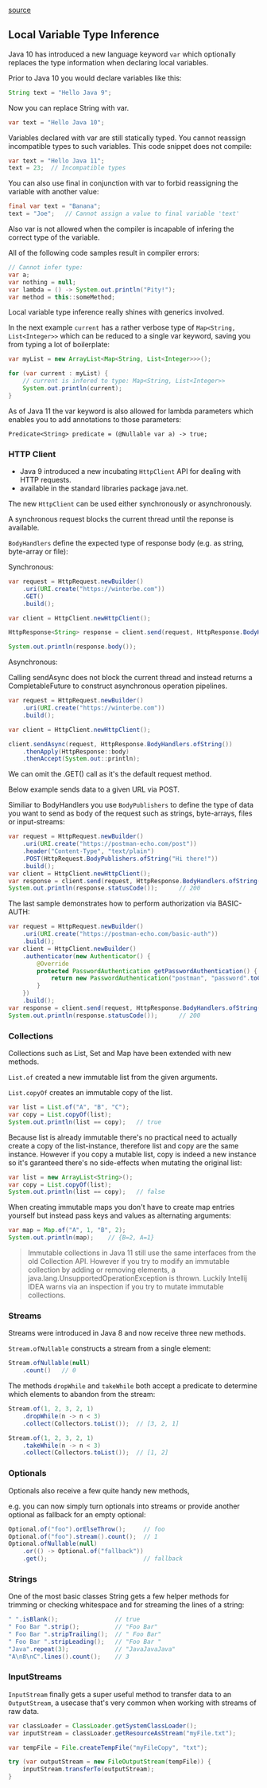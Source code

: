 [source ](hhttps://winterbe.com/posts/2018/09/24/java-11-tutorial/)

## Local Variable Type Inference

Java 10 has introduced a new language keyword `var` which optionally replaces the type information when declaring local variables.

Prior to Java 10 you would declare variables like this:
```java
String text = "Hello Java 9";
```
Now you can replace String with var. 
```java
var text = "Hello Java 10";
```
Variables declared with var are still statically typed. You cannot reassign incompatible types to such variables. This code snippet does not compile:
```java
var text = "Hello Java 11";
text = 23;  // Incompatible types
```
You can also use final in conjunction with var to forbid reassigning the variable with another value:
```java
final var text = "Banana";
text = "Joe";   // Cannot assign a value to final variable 'text'
```
Also var is not allowed when the compiler is incapable of infering the correct type of the variable. 

All of the following code samples result in compiler errors:
```java
// Cannot infer type:
var a;
var nothing = null;
var lambda = () -> System.out.println("Pity!");
var method = this::someMethod;
```
Local variable type inference really shines with generics involved.

 In the next example `current` has a rather verbose type of `Map<String, List<Integer>>` which can be reduced to a single var keyword, saving you from typing a lot of boilerplate:
```java
var myList = new ArrayList<Map<String, List<Integer>>>();

for (var current : myList) {
    // current is infered to type: Map<String, List<Integer>>
    System.out.println(current);
}
```
As of Java 11 the var keyword is also allowed for lambda parameters which enables you to add annotations to those parameters:
```
Predicate<String> predicate = (@Nullable var a) -> true;
```

### HTTP Client
- Java 9 introduced a new incubating `HttpClient` API for dealing with HTTP requests. 
- available in the standard libraries package java.net. 

The new `HttpClient` can be used either synchronously or asynchronously. 

A synchronous request blocks the current thread until the reponse is available. 

`BodyHandlers` define the expected type of response body (e.g. as string, byte-array or file):

Synchronous:

```java
var request = HttpRequest.newBuilder()
    .uri(URI.create("https://winterbe.com"))
    .GET()
    .build();

var client = HttpClient.newHttpClient();

HttpResponse<String> response = client.send(request, HttpResponse.BodyHandlers.ofString());

System.out.println(response.body());
```
Asynchronous:

Calling sendAsync does not block the current thread and instead returns a CompletableFuture to construct asynchronous operation pipelines.
```java
var request = HttpRequest.newBuilder()
    .uri(URI.create("https://winterbe.com"))
    .build();

var client = HttpClient.newHttpClient();

client.sendAsync(request, HttpResponse.BodyHandlers.ofString())
    .thenApply(HttpResponse::body)
    .thenAccept(System.out::println);
```   
We can omit the .GET() call as it's the default request method.

Below example sends data to a given URL via POST. 

Similiar to BodyHandlers you use `BodyPublishers` to define the type of data you want to send as body of the request such as strings, byte-arrays, files or input-streams:

```java
var request = HttpRequest.newBuilder()
    .uri(URI.create("https://postman-echo.com/post"))
    .header("Content-Type", "text/plain")
    .POST(HttpRequest.BodyPublishers.ofString("Hi there!"))
    .build();
var client = HttpClient.newHttpClient();
var response = client.send(request, HttpResponse.BodyHandlers.ofString());
System.out.println(response.statusCode());      // 200
```

The last sample demonstrates how to perform authorization via BASIC-AUTH:
```java
var request = HttpRequest.newBuilder()
    .uri(URI.create("https://postman-echo.com/basic-auth"))
    .build();
var client = HttpClient.newBuilder()
    .authenticator(new Authenticator() {
        @Override
        protected PasswordAuthentication getPasswordAuthentication() {
            return new PasswordAuthentication("postman", "password".toCharArray());
        }
    })
    .build();
var response = client.send(request, HttpResponse.BodyHandlers.ofString());
System.out.println(response.statusCode());      // 200
```

### Collections

Collections such as List, Set and Map have been extended with new methods.

`List.of` created a new immutable list from the given arguments. 

`List.copyOf` creates an immutable copy of the list.

```java
var list = List.of("A", "B", "C");
var copy = List.copyOf(list);
System.out.println(list == copy);   // true
```
Because list is already immutable there's no practical need to actually create a copy of the list-instance, therefore list and copy are the same instance. However if you copy a mutable list, copy is indeed a new instance so it's garanteed there's no side-effects when mutating the original list:
```java
var list = new ArrayList<String>();
var copy = List.copyOf(list);
System.out.println(list == copy);   // false
```
When creating immutable maps you don't have to create map entries yourself but instead pass keys and values as alternating arguments:
```java
var map = Map.of("A", 1, "B", 2);
System.out.println(map);    // {B=2, A=1}
```

>Immutable collections in Java 11 still use the same interfaces from the old Collection API. However if you try to modify an immutable collection by adding or removing elements, a java.lang.UnsupportedOperationException is thrown. Luckily Intellij IDEA warns via an inspection if you try to mutate immutable collections.

### Streams

Streams were introduced in Java 8 and now receive three new methods. 

`Stream.ofNullable` constructs a stream from a single element:

```java
Stream.ofNullable(null)
    .count()   // 0
```

The methods `dropWhile` and `takeWhile` both accept a predicate to determine which elements to abandon from the stream:

```java
Stream.of(1, 2, 3, 2, 1)
    .dropWhile(n -> n < 3)
    .collect(Collectors.toList());  // [3, 2, 1]
```

```java
Stream.of(1, 2, 3, 2, 1)
    .takeWhile(n -> n < 3)
    .collect(Collectors.toList());  // [1, 2]
```


### Optionals
Optionals also receive a few quite handy new methods, 

e.g. you can now simply turn optionals into streams or provide another optional as fallback for an empty optional:
```java
Optional.of("foo").orElseThrow();     // foo
Optional.of("foo").stream().count();  // 1
Optional.ofNullable(null)
    .or(() -> Optional.of("fallback"))
    .get();                           // fallback
```

### Strings
One of the most basic classes String gets a few helper methods for trimming or checking whitespace and for streaming the lines of a string:
```java
" ".isBlank();                // true
" Foo Bar ".strip();          // "Foo Bar"
" Foo Bar ".stripTrailing();  // " Foo Bar"
" Foo Bar ".stripLeading();   // "Foo Bar "
"Java".repeat(3);             // "JavaJavaJava"
"A\nB\nC".lines().count();    // 3
```

### InputStreams
`InputStream` finally gets a super useful method to transfer data to an `OutputStream`, a usecase that's very common when working with streams of raw data.
```java
var classLoader = ClassLoader.getSystemClassLoader();
var inputStream = classLoader.getResourceAsStream("myFile.txt");

var tempFile = File.createTempFile("myFileCopy", "txt");

try (var outputStream = new FileOutputStream(tempFile)) {
    inputStream.transferTo(outputStream);
}
```
